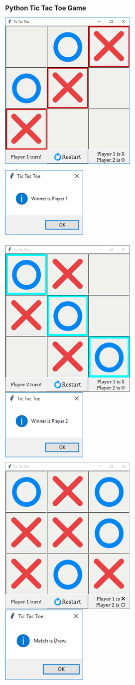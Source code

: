 ## Python Tic Tac Toe Game 
<div>
<img src='https://github.com/GH0STH4CKER/TicTacToe_Python/blob/main/images/player1_won_board.png' width='400'></div>&nbsp;&nbsp;&nbsp;&nbsp;&nbsp;&nbsp;&nbsp;&nbsp;&nbsp;,<div><img src='https://github.com/GH0STH4CKER/TicTacToe_Python/blob/main/images/player1_won_msgbox.png' width='250'>
</div>
  </br>

<img src='https://github.com/GH0STH4CKER/TicTacToe_Python/blob/main/images/player2_won_board.png' width='400'>&nbsp;&nbsp;&nbsp;&nbsp;&nbsp;&nbsp;&nbsp;&nbsp;&nbsp;<img src='https://github.com/GH0STH4CKER/TicTacToe_Python/blob/main/images/player2_won_msgbox.png' width='250'>
</br>

<img src='https://github.com/GH0STH4CKER/TicTacToe_Python/blob/main/images/match_draw_board.png' width='400'>&nbsp;&nbsp;&nbsp;&nbsp;&nbsp;&nbsp;&nbsp;&nbsp;&nbsp;<img src='https://github.com/GH0STH4CKER/TicTacToe_Python/blob/main/images/match_draw_msgbox.png' width='250'>
